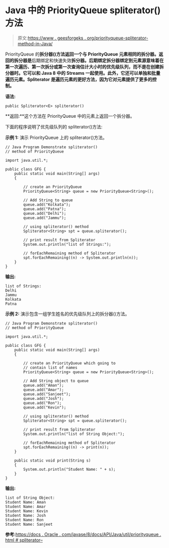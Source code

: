 # Java 中的 PriorityQueue spliterator()方法

> 原文:[https://www . geesforgeks . org/priorityqueue-spliterator-method-in-Java/](https://www.geeksforgeeks.org/priorityqueue-spliterator-method-in-java/)

PriorityQueue 的**拆分器()**方法返回一个与 PriorityQueue 元素相同的**拆分器。返回的拆分器是**后期绑定和快速失效**拆分器。后期绑定拆分器绑定到元素源意味着在第一次遍历、第一次拆分或第一次查询估计大小时的优先级队列，而不是在创建拆分器时。它可以和 Java 8 中的 Streams 一起使用。此外，它还可以单独和批量遍历元素。Spliterator 是遍历元素的更好方法，因为它对元素提供了更多的控制。**

**语法:**

```
public Spliterator<E> spliterator()
```

**返回:**这个方法在 PriorityQueue 中的元素上返回一个拆分器。

下面的程序说明了优先级队列的 spliterator()方法:

**示例 1:** 演示 PriorityQueue 上的 spliterator()方法。

```
// Java Program Demonstrate spliterator()
// method of PriorityQueue

import java.util.*;

public class GFG {
    public static void main(String[] args)
    {

        // create an PriorityQueue
        PriorityQueue<String> queue = new PriorityQueue<String>();

        // Add String to queue
        queue.add("Kolkata");
        queue.add("Patna");
        queue.add("Delhi");
        queue.add("Jammu");

        // using spliterator() method
        Spliterator<String> spt = queue.spliterator();

        // print result from Spliterator
        System.out.println("list of Strings:");

        // forEachRemaining method of Spliterator
        spt.forEachRemaining((n) -> System.out.println(n));
    }
}
```

**输出:**

```
list of Strings:
Delhi
Jammu
Kolkata
Patna

```

**示例 2:** 演示包含一组学生姓名的优先级队列上的拆分器()方法。

```
// Java Program Demonstrate spliterator()
// method of PriorityQueue

import java.util.*;

public class GFG {
    public static void main(String[] args)
    {

        // create an PriorityQueue which going to
        // contain list of names
        PriorityQueue<String> queue = new PriorityQueue<String>();

        // Add String object to queue
        queue.add("Aman");
        queue.add("Amar");
        queue.add("Sanjeet");
        queue.add("Josh");
        queue.add("Ron");
        queue.add("Kevin");

        // using spliterator() method
        Spliterator<String> spt = queue.spliterator();

        // print result from Spliterator
        System.out.println("list of String Object:");

        // forEachRemaining method of Spliterator
        spt.forEachRemaining((n) -> print(n));
    }

    public static void print(String s)
    {
        System.out.println("Student Name: " + s);
    }
}
```

**输出:**

```
list of String Object:
Student Name: Aman
Student Name: Amar
Student Name: Kevin
Student Name: Josh
Student Name: Ron
Student Name: Sanjeet

```

**参考:**[https://docs . Oracle . com/javase/8/docs/API/Java/util/priorityqueue . html # spliterator–](https://docs.oracle.com/javase/8/docs/api/java/util/PriorityQueue.html#spliterator--)